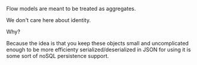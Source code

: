 Flow models are meant to be treated as aggregates.

We don't care here about identity.

Why?

Because the idea is that you keep these objects small and uncomplicated enough to be more efficienty serialized/deserialized in JSON for using it is some sort of noSQL persistence support.